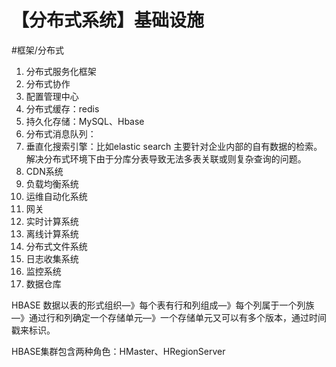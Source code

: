 # 【分布式系统】基础设施
#框架/分布式

1. 分布式服务化框架
2. 分布式协作
3. 配置管理中心
4. 分布式缓存：redis
5. 持久化存储：MySQL、Hbase
6. 分布式消息队列：
7. 垂直化搜索引擎：比如elastic search 主要针对企业内部的自有数据的检索。解决分布式环境下由于分库分表导致无法多表关联或则复杂查询的问题。
8. CDN系统
9. 负载均衡系统
10. 运维自动化系统
11. 网关
12. 实时计算系统
13. 离线计算系统
14. 分布式文件系统
15. 日志收集系统
16. 监控系统
17. 数据仓库


HBASE 数据以表的形式组织—》每个表有行和列组成—》每个列属于一个列族—》通过行和列确定一个存储单元—》一个存储单元又可以有多个版本，通过时间戳来标识。

HBASE集群包含两种角色：HMaster、HRegionServer




